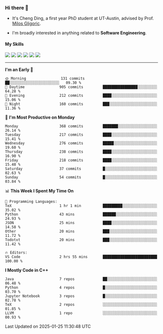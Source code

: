 ### Hi there 👋

* It's Cheng Ding, a first year PhD student at UT-Austin, advised by Prof. [Milos Gligoric](https://users.ece.utexas.edu/~gligoric/).

* I'm broadly interested in anything related to **Software Engineering**.

#### My Skills

![](https://img.shields.io/badge/C++-65318e?logo=cplusplus&logoColor=fff)
![](https://img.shields.io/badge/Python-3e74a2?logo=python&logoColor=fff)
![](https://img.shields.io/badge/C-5654a2?logo=c&logoColor=fff)
![](https://img.shields.io/badge/Go-00aaff?logo=go&logoColor=fff)
![](https://img.shields.io/badge/Docker-0088ff?logo=docker&logoColor=fff)
![](https://img.shields.io/badge/Apache-D22128?logo=apache&logoColor=fff)

---
<!--START_SECTION:waka-->
**I'm an Early 🐤** 

```text
🌞 Morning                131 commits         ██░░░░░░░░░░░░░░░░░░░░░░░   09.30 % 
🌆 Daytime                905 commits         ████████████████░░░░░░░░░   64.28 % 
🌃 Evening                212 commits         ████░░░░░░░░░░░░░░░░░░░░░   15.06 % 
🌙 Night                  160 commits         ███░░░░░░░░░░░░░░░░░░░░░░   11.36 % 
```
📅 **I'm Most Productive on Monday** 

```text
Monday                   368 commits         ███████░░░░░░░░░░░░░░░░░░   26.14 % 
Tuesday                  217 commits         ████░░░░░░░░░░░░░░░░░░░░░   15.41 % 
Wednesday                276 commits         █████░░░░░░░░░░░░░░░░░░░░   19.60 % 
Thursday                 238 commits         ████░░░░░░░░░░░░░░░░░░░░░   16.90 % 
Friday                   218 commits         ████░░░░░░░░░░░░░░░░░░░░░   15.48 % 
Saturday                 37 commits          █░░░░░░░░░░░░░░░░░░░░░░░░   02.63 % 
Sunday                   54 commits          █░░░░░░░░░░░░░░░░░░░░░░░░   03.84 % 
```


📊 **This Week I Spent My Time On** 

```text
💬 Programming Languages: 
TeX                      1 hr 1 min          █████████░░░░░░░░░░░░░░░░   35.02 % 
Python                   43 mins             ██████░░░░░░░░░░░░░░░░░░░   24.93 % 
JSON                     25 mins             ████░░░░░░░░░░░░░░░░░░░░░   14.58 % 
Other                    20 mins             ███░░░░░░░░░░░░░░░░░░░░░░   11.72 % 
Todotxt                  20 mins             ███░░░░░░░░░░░░░░░░░░░░░░   11.42 % 

🔥 Editors: 
VS Code                  2 hrs 55 mins       █████████████████████████   100.00 % 
```

**I Mostly Code in C++** 

```text
Java                     7 repos             ██░░░░░░░░░░░░░░░░░░░░░░░   06.48 % 
Python                   4 repos             █░░░░░░░░░░░░░░░░░░░░░░░░   03.70 % 
Jupyter Notebook         3 repos             █░░░░░░░░░░░░░░░░░░░░░░░░   02.78 % 
TeX                      2 repos             ░░░░░░░░░░░░░░░░░░░░░░░░░   01.85 % 
LLVM                     1 repo              ░░░░░░░░░░░░░░░░░░░░░░░░░   00.93 % 
```




 Last Updated on 2025-01-25 11:30:48 UTC
<!--END_SECTION:waka-->
